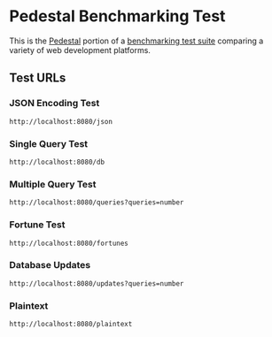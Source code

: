 # Pedestal Benchmarking Test

This is the [Pedestal](https://github.com/pedestal/pedestal) portion of a [benchmarking test suite](../) comparing a variety of web development platforms.

## Test URLs
### JSON Encoding Test
`http://localhost:8080/json`

### Single Query Test
`http://localhost:8080/db`

### Multiple Query Test
`http://localhost:8080/queries?queries=number`

### Fortune Test
`http://localhost:8080/fortunes`

### Database Updates
`http://localhost:8080/updates?queries=number`

### Plaintext
`http://localhost:8080/plaintext`
